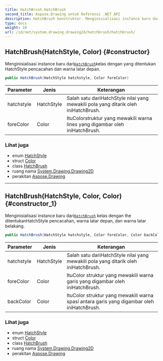 ```yaml
---
title: HatchBrush.HatchBrush
second_title: Aspose.Drawing untuk Referensi .NET API
description: HatchBrush konstruktor. Menginisialisasi instance baru dariHatchBrushkelas dengan yang ditentukan HatchStyle pencacahan dan warna latar depan.
type: docs
weight: 10
url: /id/net/system.drawing.drawing2d/hatchbrush/hatchbrush/
---
```

## HatchBrush(HatchStyle, Color) {#constructor}

Menginisialisasi instance baru dari[`HatchBrush`](../)kelas dengan yang ditentukan HatchStyle pencacahan dan warna latar depan.

```csharp
public HatchBrush(HatchStyle hatchstyle, Color foreColor)
```

| Parameter | Jenis | Keterangan |
| --- | --- | --- |
| hatchstyle | HatchStyle | Salah satu dariHatchStyle nilai yang mewakili pola yang ditarik oleh iniHatchBrush. |
| foreColor | Color | ItuColorstruktur yang mewakili warna lines yang digambar oleh iniHatchBrush. |

### Lihat juga

* enum [HatchStyle](../../hatchstyle/)
* struct [Color](../../../system.drawing/color/)
* class [HatchBrush](../)
* ruang nama [System.Drawing.Drawing2D](../../hatchbrush/)
* perakitan [Aspose.Drawing](../../../)

---

## HatchBrush(HatchStyle, Color, Color) {#constructor_1}

Menginisialisasi instance baru dari[`HatchBrush`](../) kelas dengan the ditentukanHatchStyle pencacahan, warna latar depan, dan warna latar belakang.

```csharp
public HatchBrush(HatchStyle hatchstyle, Color foreColor, Color backColor)
```

| Parameter | Jenis | Keterangan |
| --- | --- | --- |
| hatchstyle | HatchStyle | Salah satu dariHatchStyle nilai yang mewakili pola yang ditarik oleh iniHatchBrush. |
| foreColor | Color | ItuColor struktur yang mewakili warna garis yang digambar oleh iniHatchBrush. |
| backColor | Color | ItuColor struktur yang mewakili warna spasi antara garis yang digambar oleh iniHatchBrush. |

### Lihat juga

* enum [HatchStyle](../../hatchstyle/)
* struct [Color](../../../system.drawing/color/)
* class [HatchBrush](../)
* ruang nama [System.Drawing.Drawing2D](../../hatchbrush/)
* perakitan [Aspose.Drawing](../../../)


